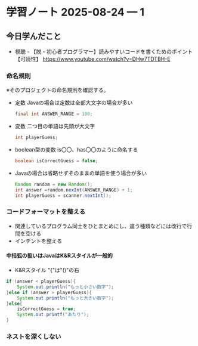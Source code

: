 # 学習ノート 2025-08-24 — 1

## 今日学んだこと
- 視聴 - 【脱・初心者プログラマー】読みやすいコードを書くためのポイント【可読性】 https://www.youtube.com/watch?v=DHw7TDTBH-E

### 命名規則
※そのプロジェクトの命名規則を確認する。
- 定数
    Javaの場合は定数は全部大文字の場合が多い
    ~~~java
    final int ANSWER_RANGE = 100;
    ~~~

- 変数
    二つ目の単語は先頭が大文字
    ~~~java
    int playerGuess;
    ~~~

- boolean型の変数
    is〇〇、has〇〇のように命名する
    ~~~java
    boolean isCorrectGuess = false;
    ~~~

- Javaの場合は省略せずそのままの単語を使う場合が多い
    ~~~java
    Random random = new Random();
    int answer =random.nexInt(ANSWER_RANGE) + 1;
    int playerGuess = scanner.nextInt();
    ~~~

### コードフォーマットを整える
- 関連しているプログラム同士をひとまとめにし、違う種類などには改行で行間を空ける
- インデントを整える

#### 中括弧の扱いはJavaはK&Rスタイルが一般的
- K&Rスタイル
    "{"は"()"の右
~~~java
if (answer < playerGuess){
    System.out.println("もっと小さい数字");
}else if (answer > playerGuess){
    System.out.println("もっと大きい数字");
}else{
    isCorrectGuess = true;
    System.out.printf("あたり");
}
~~~   

### ネストを深くしない


